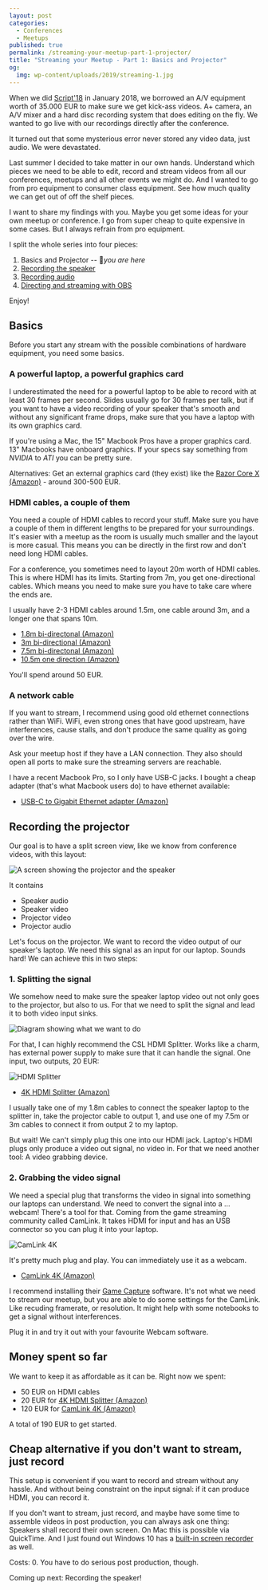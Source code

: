 ```yaml
---
layout: post
categories:
  - Conferences
  - Meetups
published: true
permalink: /streaming-your-meetup-part-1-projector/
title: "Streaming your Meetup - Part 1: Basics and Projector"
og:
  img: wp-content/uploads/2019/streaming-1.jpg
---
```


When we did [Script'18](https://scriptconf.org/2018) in January 2018, we borrowed an A/V equipment worth of 35.000 EUR
to make sure we get kick-ass videos. A+ camera, an A/V mixer and a hard disc recording system that does 
editing on the fly. We wanted to go live with our recordings directly after the conference.

It turned out that some mysterious error never stored any video data, just audio. We were devastated.

Last summer I decided to take matter in our own hands. Understand which pieces we need to be able to edit, record and
stream videos from all our conferences, meetups and all other events we might do. And I wanted to go from pro equipment
to consumer class equipment. See how much quality we can get out of off the shelf pieces.

I want to share my findings with you. Maybe you get some ideas for your own meetup or conference. I go from super cheap
to quite expensive in some cases. But I always refrain from pro equipment.

I split the whole series into four pieces:

1. Basics and Projector -- 📍*you are here*
2. [Recording the speaker](/streaming-your-meetup-part-2-video/)
3. [Recording audio](/streaming-your-meetup-part-2-audio/)
4. [Directing and streaming with OBS](/streaming-your-meetup-part-4-obs/)

Enjoy!

## Basics

Before you start any stream with the possible combinations of hardware equipment, you need some basics.

### A powerful laptop, a powerful graphics card

I underestimated the need for a powerful laptop to be able to record with at least 30 frames per second. Slides
usually go for 30 frames per talk, but if you want to have a video recording of your speaker that's smooth and
without any significant frame drops, make sure that you have a laptop with its own graphics card.

If you're using a Mac, the 15" Macbook Pros have a proper graphics card. 13" Macbooks have onboard graphics. 
If your specs say something from *NVIDIA* to *ATI* you can be pretty sure.

Alternatives: Get an external graphics card (they exist) like the [Razor Core X (Amazon)](https://amzn.to/2SxFszU) - around 300-500 EUR.

### HDMI cables, a couple of them

You need a couple of HDMI cables to record your stuff. Make sure you have a couple of them in different lengths
to be prepared for your surroundings. It's easier with a meetup as the room is usually much smaller and the 
layout is more casual. This means you can be directly in the first row and don't need long HDMI cables. 

For a conference, you sometimes need to layout 20m worth of HDMI cables. This is where HDMI has its limits. Starting
from 7m, you get one-directional cables. Which means you need to make sure you have to take care where the ends are.

I usually have 2-3 HDMI cables around 1.5m, one cable around 3m, and a longer one that spans 10m. 

- [1.8m bi-directonal (Amazon)](https://amzn.to/2SG4ahC)
- [3m bi-directional (Amazon)](https://amzn.to/2Gur2f8)
- [7.5m bi-directonal (Amazon)](https://amzn.to/2SBbevQ)
- [10.5m one direction (Amazon)](https://amzn.to/2JVRAqs)

You'll spend around 50 EUR.

### A network cable

If you want to stream, I recommend using good old ethernet connections rather than WiFi. WiFi, even strong ones that have
good upstream, have interferences, cause stalls, and don't produce the same quality as going over the wire. 

Ask your meetup host if they have a LAN connection. They also should open all ports to make sure the streaming servers
are reachable. 

I have a recent Macbook Pro, so I only have USB-C jacks. I bought a cheap adapter (that's what Macbook users do) to 
have ethernet available:

- [USB-C to Gigabit Ethernet adapter (Amazon)](https://amzn.to/2JWLRRc)

## Recording the projector

Our goal is to have a split screen view, like we know from conference videos, with this layout:

![A screen showing the projector and the speaker](/wp-content/uploads/2019/streaming-1.jpg)

It contains 
- Speaker audio
- Speaker video
- Projector video
- Projector audio

Let's focus on the projector. We want to record the video output of our speaker's laptop. We need this signal
as an input for our laptop. Sounds hard! We can achieve this in two steps:

### 1. Splitting the signal

We somehow need to make sure the speaker laptop video out not only goes to the projector, but also to us.
For that we need to split the signal and lead it to both video input sinks.

![Diagram showing what we want to do](/wp-content/uploads/2019/streaming-2.svg?id=2)

For that, I can highly recommend the CSL HDMI Splitter. Works like a charm, has external power supply to
make sure that it can handle the signal. One input, two outputs, 20 EUR:

![HDMI Splitter](/wp-content/uploads/2019/streaming-3.jpg)

- [4K HDMI Splitter (Amazon)](https://amzn.to/2MaWIJY)

I usually take one of my 1.8m cables to connect the speaker laptop to the splitter in, take the projector cable
to output 1, and use one of my 7.5m or 3m cables to connect it from output 2 to my laptop.

But wait! We can't simply plug this one into our HDMI jack. Laptop's HDMI plugs only produce a video out signal,
no video in. For that we need another tool: A video grabbing device.

### 2. Grabbing the video signal

We need a special plug that transforms the video in signal into something our laptops can understand. We need
to convert the signal into a ... webcam! There's a tool for that. Coming from the game streaming community called
CamLink. It takes HDMI for input and has an USB connector so you can plug it into your laptop.

![CamLink 4K](/wp-content/uploads/2019/streaming-4.jpg)

It's pretty much plug and play. You can immediately use it as a webcam.

- [CamLink 4K (Amazon)](https://amzn.to/2K3NiNX)

I recommend installing their [Game Capture](https://www.elgato.com/de/gaming/downloads) software. It's not what
we need to stream our meetup, but you are able to do some settings for the CamLink. Like recuding framerate, or
resolution. It might help with some notebooks to get a signal without interferences.

Plug it in and try it out with your favourite Webcam software.

## Money spent so far

We want to keep it as affordable as it can be. Right now we spent:

- 50 EUR on HDMI cables
- 20 EUR for [4K HDMI Splitter (Amazon)](https://amzn.to/2MaWIJY)
- 120 EUR for [CamLink 4K (Amazon)](https://amzn.to/2K3NiNX)

A total of 190 EUR to get started. 

## Cheap alternative if you don't want to stream, just record

This setup is convenient if you want to record and stream without any hassle. And without being constraint on the input
signal: if it can produce HDMI, you can record it.

If you don't want to stream, just record, and maybe have some time to assemble videos in post production, you can always
ask one thing: Speakers shall record their own screen. On Mac this is possible via QuickTime. And I just found out
Windows 10 has a [built-in screen recorder](https://www.techradar.com/how-to/record-your-screen) as well.

Costs: 0. You have to do serious post production, though.

Coming up next: Recording the speaker!
